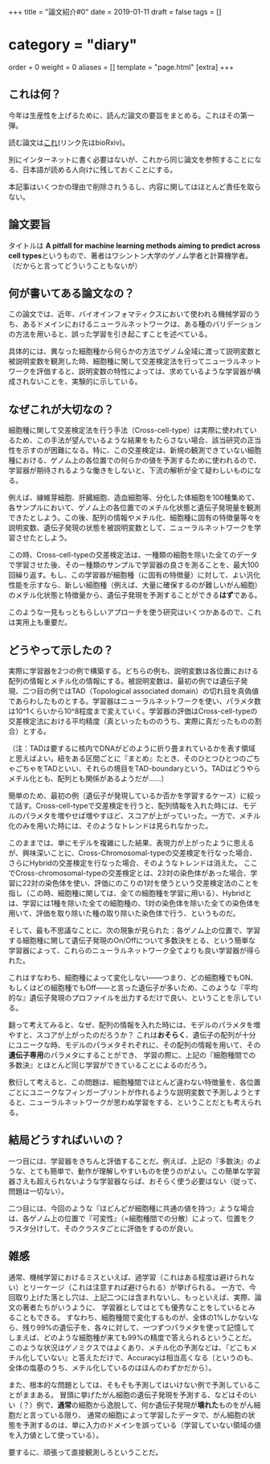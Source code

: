 +++
title = "論文紹介#0"
date = 2019-01-11
draft = false
tags = []
# category = "diary"
order = 0
weight = 0
aliases = []
template = "page.html"
[extra]
+++

## これは何？

今年は生産性を上げるために、読んだ論文の要旨をまとめる。これはその第一弾。

読む論文は[これ](https://www.biorxiv.org/content/early/2019/01/04/512434)(リンク先はbioRxiv)。

別にインターネットに書く必要はないが、これから同じ論文を参照することになる、日本語が読める人向けに残しておくことにする。

本記事はいくつかの理由で削除されうるし、内容に関してはほとんど責任を取らない。

<!-- more --> 

## 論文要旨

タイトルは **A pitfall for machine learning methods aiming to predict across cell types**というもので、著者はワシントン大学のゲノム学者と計算機学者。（だからと言ってどういうこともないが）

## 何が書いてある論文なの？

この論文では、近年、バイオインフォマティクスにおいて使われる機械学習のうち、あるドメインにおけるニューラルネットワークは、ある種のバリデーションの方法を用いると、誤った学習を引き起こすことを述べている。

具体的には、異なった細胞種から何らかの方法でゲノム全域に渡って説明変数と被説明変数を観測した時、細胞種に関して交差検定法を行ってニューラルネットワークを評価すると、説明変数の特性によっては、求めているような学習器が構成されないことを、実験的に示している。

## なぜこれが大切なの？

細胞種に関して交差検定法を行う手法（Cross-cell-type）は実際に使われているため、この手法が望んでいるような結果をもたらさない場合、該当研究の正当性を示すのが困難になる。特に、この交差検定は、新規の観測できていない細胞種における、ゲノム上の各位置での何らかの値を予測するために使われるので、
学習器が期待されるような働きをしないと、下流の解析が全て疑わしいものになる。

例えば、線維芽細胞、肝臓細胞、造血細胞等、分化した体細胞を100種集めて、各サンプルにおいて、ゲノム上の各位置でのメチル化状態と遺伝子発現量を観測できたとしよう。この後、配列の情報やメチル化、細胞種に固有の特徴量等々を説明変数、遺伝子発現の状態を被説明変数として、ニューラルネットワークを学習させたとしよう。

この時、Cross-cell-typeの交差検定法は、一種類の細胞を除いた全てのデータで学習させた後、その一種類のサンプルで学習器の良さを測ることを、最大100回繰り返す。もし、この学習器が細胞種（に固有の特徴量）に対して、よい汎化性能を示すなら、新しい細胞種（例えば、大量に確保するのが難しいがん細胞）のメチル化状態と特徴量から、遺伝子発現を予測することができる**はず**である。

このような一見もっともらしいアプローチを使う研究はいくつかあるので、これは実用上も重要だ。

## どうやって示したの？

実際に学習器を2つの例で構築する。どちらの例も、説明変数は各位置における配列の情報とメチル化の情報にする。被説明変数は、最初の例では遺伝子発現、二つ目の例ではTAD（Topological associated domain）の切れ目を真偽値であらわしたものとする。学習器はニューラルネットワークを使い、パラメタ数は10^1くらいから10^8程度まで変えていく。学習器の評価はCross-cell-typeの交差検定法における平均精度（真といったもののうち、実際に真だったものの割合）とする。

（注：TADは要するに核内でDNAがどのように折り畳まれているかを表す領域と思えばよい。紐をある区間ごとに『まとめ』たとき、そのひとつひとつのごちゃごちゃをTADといい、それらの境目をTAD-boundaryという。TADはどうやらメチル化とも、配列とも関係があるようだが……）

簡単のため、最初の例（遺伝子が発現しているか否かを学習するケース）に絞って話す。Cross-cell-typeで交差検定を行うと、配列情報を入れた時には、モデルのパラメタを増やせば増やすほど、スコアが上がっていった。一方で、メチル化のみを用いた時には、そのようなトレンドは見られなかった。

このままでは、単にモデルを複雑にした結果、表現力が上がったように思えるが、興味深いことに、Cross-Chromosomal-typeの交差検定を行なった場合、さらにHybridの交差検定を行なった場合、そのようなトレンドは消えた。
ここでCross-chromosomal-typeの交差検定とは、23対の染色体があった場合、学習に22対の染色体を使い、評価にのこりの1対を使うという交差検定法のことを指し（この時、細胞種に関しては、全ての細胞種を学習に用いる）、Hybridとは、学習には1種を除いた全ての細胞種の、1対の染色体を除いた全ての染色体を用いて、評価を取り除いた種の取り除いた染色体で行う、というものだ。

そして、最も不思議なことに、次の現象が見られた：各ゲノム上の位置で、学習する細胞種に関して遺伝子発現のOn/Offについて多数決をとる、という簡単な学習器によって、これらのニューラルネットワーク全てよりも良い学習器が得られた。

これはすなわち、細胞種によって変化しない――つまり、どの細胞種でもON、もしくはどの細胞種でもOff――と言った遺伝子が多いため、このような『平均的な』遺伝子発現のプロファイルを出力するだけで良い、ということを示している。

翻って考えてみると、なぜ、配列の情報を入れた時には、モデルのパラメタを増やすと、スコアが上がったのだろうか？
これは**おそらく**、遺伝子の配列が十分にユニークな時、モデルのパラメタそれぞれに、その配列の情報を用いて、その**遺伝子専用**のパラメタにすることができ、
学習の際に、上記の『細胞種間での多数決』とほとんど同じ学習ができていることによるのだろう。

敷衍して考えると、この問題は、細胞種間でほとんど違わない特徴量を、各位置ごとにユニークなフィンガープリントが作れるような説明変数で予測しようとすると、ニューラルネットワークが思わぬ学習をする、ということだとも考えられる。

## 結局どうすればいいの？

一つ目には、学習器をきちんと評価することだ。例えば、上記の『多数決』のような、とても簡単で、動作が理解しやすいものを使うのがよい。この簡単な学習器さえも超えられないような学習器ならば、おそらく使う必要はない（従って、問題は一切ない）。

二つ目には、今回のような『ほどんどが細胞種に共通の値を持つ』ような場合は、各ゲノム上の位置で『可変性』（=細胞種間での分散）によって、位置をクラスタ分けして、そのクラスタごとに評価をするのが良い。


## 雑感

通常、機械学習におけるミスといえば、過学習（これはある程度は避けられない）とリーケージ（これは注意すれば避けられる）が挙げられる。
一方で、今回取り上げた落とし穴は、上記二つには含まれないし、もっといえば、実際、論文の著者たちがいうように、
学習器としてはとても優秀なことをしているとみることもできる。
すなわち、細胞種間で変化するものが、全体の1%しかないなら、残り99%の遺伝子を、各々に対して、一つずつパラメタを使って記憶してしまえば、どのような細胞種が来ても99%の精度で答えられるということだ。
このような状況はゲノミクスではよくあり、メチル化の予測などは、『どこもメチル化していない』と答えただけで、Accuracyは相当高くなる（というのも、全体の塩基のうち、メチル化しているのはほんのわずかだから）。

また、根本的な問題としては、そもそも予測してはいけない例で予測していることがままある。
冒頭に挙げたがん細胞の遺伝子発現を予測する、などはそのいい（？）例で、**通常**の細胞から逸脱して、何か遺伝子発現が**壊れた**ものをがん細胞だと言っている限り、
通常の細胞によって学習したデータで、がん細胞の状態を予測するのは、単に入力のドメインを誤っている（学習していない領域の値を入力値として使っている）。

要するに、頑張って直接観測しろということだ。



